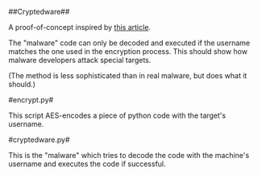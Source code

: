 ##Cryptedware##

A proof-of-concept inspired by [this article](http://arstechnica.com/security/2013/03/the-worlds-most-mysterious-potentially-destructive-malware-is-not-stuxnet/).

The "malware" code can only be decoded and executed if the username matches the one used in the encryption process. This should show how malware developers attack special targets.

(The method is less sophisticated than in real malware, but does what it should.)

#encrypt.py#

This script AES-encodes a piece of python code with the target's username. 

#cryptedware.py#

This is the "malware" which tries to decode the code with the machine's username and executes the code if successful.

